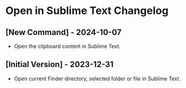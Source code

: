 # Open in Sublime Text Changelog

## [New Command] - 2024-10-07

- Open the clipboard content in Sublime Text.

## [Initial Version] - 2023-12-31

- Open current Finder directory, selected folder or file in Sublime Text.
